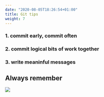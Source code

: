 ```yaml
---
date: "2020-08-05T18:26:54+01:00"
title: Git tips
weight: 7
---
```

 

### 1. commit early, commit often
### 2. commit logical bits of work together
### 3. write meaninful messages

## Always remember

![](https://optimalbi.com/wp-content/uploads/2018/02/gitsave-300x210.png)
